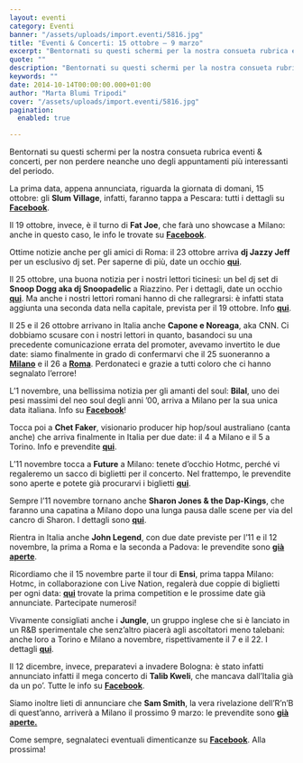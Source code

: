 ```yaml
---
layout: eventi
category: Eventi
banner: "/assets/uploads/import.eventi/5816.jpg"
title: "Eventi & Concerti: 15 ottobre – 9 marzo"
excerpt: "Bentornati su questi schermi per la nostra consueta rubrica eventi & concerti, per non perdere neanche uno degli appuntamenti più interessanti del periodo. La prima data, appena annunciata, riguarda la giornata di domani, 15 ottobre: gli Slum Village, infatti, faranno tappa a Pescara: tutti i dettagli su Facebook. Il 19 ottobre, invece, è il turno [&hellip"
quote: ""
description: "Bentornati su questi schermi per la nostra consueta rubrica eventi & concerti, per non perdere neanche uno degli appuntamenti più interessanti del periodo. La prima data, appena annunciata, riguarda la giornata di domani, 15 ottobre: gli Slum Village, infatti, faranno tappa a Pescara: tutti i dettagli su Facebook. Il 19 ottobre, invece, è il turno [&hellip"
keywords: ""
date: 2014-10-14T00:00:00.000+01:00
author: "Marta Blumi Tripodi"
cover: "/assets/uploads/import.eventi/5816.jpg"
pagination:
  enabled: true

---
```


[](https://hotmc.com/wp-content/uploads/2014/10/5816.jpg)

Bentornati su questi schermi per la nostra consueta rubrica eventi & concerti, per non perdere neanche uno degli appuntamenti più interessanti del periodo.

La prima data, appena annunciata, riguarda la giornata di domani, 15 ottobre: gli **Slum Village**, infatti, faranno tappa a Pescara: tutti i dettagli su [**Facebook**](https://www.facebook.com/events/1554960098049682 "https://www.facebook.com/events/1554960098049682").

Il 19 ottobre, invece, è il turno di **Fat Joe**, che farà uno showcase a Milano: anche in questo caso, le info le trovate su [**Facebook**](https://www.facebook.com/events/270898663119537 "https://www.facebook.com/events/270898663119537").

Ottime notizie anche per gli amici di Roma: il 23 ottobre arriva **dj Jazzy Jeff** per un esclusivo dj set. Per saperne di più, date un occhio [**qui**](http://trova-eventi.it/rome-akab-the-magnificent-dj-jazzy-jeff-thursday-231014/ "http://trova-eventi.it/rome-akab-the-magnificent-dj-jazzy-jeff-thursday-231014/").

Il 25 ottobre, una buona notizia per i nostri lettori ticinesi: un bel dj set di **Snoop Dogg aka dj Snoopadelic** a Riazzino. Per i dettagli, date un occhio [**qui**](http://ch.tilllate.com/it/event/10812310 "http://ch.tilllate.com/it/event/10812310"). Ma anche i nostri lettori romani hanno di che rallegrarsi: è infatti stata aggiunta una seconda data nella capitale, prevista per il 19 ottobre. Info [**qui**](https://www.facebook.com/events/761162283926212/ "https://www.facebook.com/events/761162283926212/").

Il 25 e il 26 ottobre arrivano in Italia anche **Capone e Noreaga**, aka CNN. Ci dobbiamo scusare con i nostri lettori in quanto, basandoci su una precedente comunicazione errata del promoter, avevamo invertito le due date: siamo finalmente in grado di confermarvi che il 25 suoneranno a [**Milano**](http://www.leoncavallo.org/home/index.php?option=com%5Ficagenda&view=list&layout=event&id=679&Itemid=110#.VD1UiGd%5FvTo "http://www.leoncavallo.org/home/index.php?option=com_icagenda&view=list&layout=event&id=679&Itemid=110#.VD1UiGd_vTo") e il 26 a [**Roma**](https://www.facebook.com/events/564578376977597/ "https://www.facebook.com/events/564578376977597/"). Perdonateci e grazie a tutti coloro che ci hanno segnalato l’errore!

L’1 novembre, una bellissima notizia per gli amanti del soul: **Bilal**, uno dei pesi massimi del neo soul degli anni ’00, arriva a Milano per la sua unica data italiana. Info su [**Facebook**](https://www.facebook.com/events/381474888685318/ "https://www.facebook.com/events/381474888685318/")!

Tocca poi a **Chet Faker**, visionario producer hip hop/soul australiano (canta anche) che arriva finalmente in Italia per due date: il 4 a Milano e il 5 a Torino. Info e prevendite [**qui**](http://www.vivoconcerti.com/artisti/chet-faker "http://www.vivoconcerti.com/artisti/chet-faker").

L’11 novembre tocca a **Future** a Milano: tenete d’occhio Hotmc, perché vi regaleremo un sacco di biglietti per il concerto. Nel frattempo, le prevendite sono aperte e potete già procurarvi i biglietti [**qui**](http://www.ticketone.it/biglietti-future.html?affiliate=ITT&doc=artistPages%2Ftickets&fun=artist&action=tickets&erid=1218957&xtcr=1&xtmc=Future&xtnp=1 "http://www.ticketone.it/biglietti-future.html?affiliate=ITT&doc=artistPages%2Ftickets&fun=artist&action=tickets&erid=1218957&xtcr=1&xtmc=Future&xtnp=1").

Sempre l’11 novembre tornano anche **Sharon Jones & the Dap-Kings**, che faranno una capatina a Milano dopo una lunga pausa dalle scene per via del cancro di Sharon. I dettagli sono [**qui**](https://www.facebook.com/dnaconcertieproduzioni/photos/a.185137644864810.40950.141382855906956/752195684825667/?type=1 "https://www.facebook.com/dnaconcertieproduzioni/photos/a.185137644864810.40950.141382855906956/752195684825667/?type=1").

Rientra in Italia anche **John Legend**, con due date previste per l’11 e il 12 novembre, la prima a Roma e la seconda a Padova: le prevendite sono [**già aperte**](http://www.ticketone.it/biglietti-john-legend.html?affiliate=ITT&doc=artistPages%2Ftickets&fun=artist&action=tickets&kuid=460706 "http://www.ticketone.it/biglietti-john-legend.html?affiliate=ITT&doc=artistPages%2Ftickets&fun=artist&action=tickets&kuid=460706").

Ricordiamo che il 15 novembre parte il tour di **Ensi**, prima tappa Milano: Hotmc, in collaborazione con Live Nation, regalerà due coppie di biglietti per ogni data: [**qui**](https://hotmc.com/competition-ensi-1-vinci-i-biglietti-per-il-concerto-di-milano/ "http://hotmc.com/competition-ensi-1-vinci-i-biglietti-per-il-concerto-di-milano/") trovate la prima competition e le prossime date già annunciate. Partecipate numerosi!

Vivamente consigliati anche i **Jungle**, un gruppo inglese che si è lanciato in un R&B sperimentale che senz’altro piacerà agli ascoltatori meno talebani: anche loro a Torino e Milano a novembre, rispettivamente il 7 e il 22\. I dettagli [**qui**](http://www.vivoconcerti.com/artisti/jungle "http://www.vivoconcerti.com/artisti/jungle").

Il 12 dicembre, invece, preparatevi a invadere Bologna: è stato infatti annunciato infatti il mega concerto di **Talib Kweli**, che mancava dall’Italia già da un po’. Tutte le info su [**Facebook**](https://www.facebook.com/events/774544435942565 "https://www.facebook.com/events/774544435942565").

Siamo inoltre lieti di annunciare che **Sam Smith**, la vera rivelazione dell’R’n’B di quest’anno, arriverà a Milano il prossimo 9 marzo: le prevendite sono [**già aperte.**](http://www.ticketone.it/biglietti.html?affiliate=ITT&fun=search&action=search&doc=search%2Fsearch&detailadoc=erdetaila&detailbdoc=evdetailb&kudoc=artist&sort%5Fby=score&sort%5Fdirection=desc&fuzzy=yes&suchbegriff=Sam+Smith "http://www.ticketone.it/biglietti.html?affiliate=ITT&fun=search&action=search&doc=search%2Fsearch&detailadoc=erdetaila&detailbdoc=evdetailb&kudoc=artist&sort_by=score&sort_direction=desc&fuzzy=yes&suchbegriff=Sam+Smith")

Come sempre, segnalateci eventuali dimenticanze su [**Facebook**](https://www.facebook.com/hotmcmag "http://www.facebook.com/hotmcmag"). Alla prossima!
